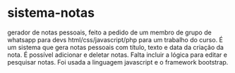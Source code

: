 # sistema-notas
gerador de notas pessoais, feito a pedido de um membro de grupo de whatsapp para devs html/css/javascript/php
para um trabalho do curso.
É um sistema que gera notas pessoais com título, texto e data da criação da nota.
É possível adicionar e deletar notas. Falta incluir a lógica para editar e pesquisar notas.
Foi usada a linguagem javascript e o framework bootstrap.
